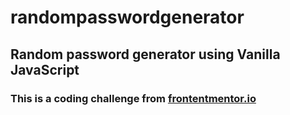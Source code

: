 # randompasswordgenerator
## Random password generator using Vanilla JavaScript
### This is a coding challenge from [frontentmentor.io](https://frontendmentor.io)
